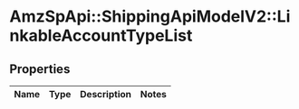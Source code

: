 # AmzSpApi::ShippingApiModelV2::LinkableAccountTypeList

## Properties
Name | Type | Description | Notes
------------ | ------------- | ------------- | -------------

